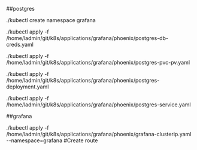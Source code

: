 ##postgres

./kubectl create namespace grafana

./kubectl apply -f /home/ladmin/git/k8s/applications/grafana/phoenix/postgres-db-creds.yaml

./kubectl apply -f /home/ladmin/git/k8s/applications/grafana/phoenix/postgres-pvc-pv.yaml

./kubectl apply -f /home/ladmin/git/k8s/applications/grafana/phoenix/postgres-deployment.yaml

./kubectl apply -f /home/ladmin/git/k8s/applications/grafana/phoenix/postgres-service.yaml

##grafana

./kubectl apply -f /home/ladmin/git/k8s/applications/grafana/phoenix/grafana-clusterip.yaml --namespace=grafana
#Create route
